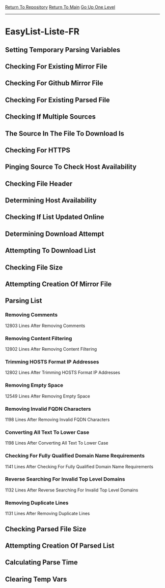 [Return To Repository](https://github.com/deathbybandaid/piholeparser/)
[Return To Main](https://github.com/deathbybandaid/piholeparser/blob/master/RecentRunLogs/Mainlog.md)
[Go Up One Level](https://github.com/deathbybandaid/piholeparser/blob/master/RecentRunLogs/TopLevelScripts/30-Processing-Blacklists.md)
____________________________________
# EasyList-Liste-FR
## Setting Temporary Parsing Variables
## Checking For Existing Mirror File
## Checking For Github Mirror File
## Checking For Existing Parsed File
## Checking If Multiple Sources
## The Source In The File To Download Is
## Checking For HTTPS
## Pinging Source To Check Host Availability
## Checking File Header
## Determining Host Availability
## Checking If List Updated Online
## Determining Download Attempt
## Attempting To Download List
## Checking File Size
## Attempting Creation Of Mirror File
## Parsing List
### Removing Comments
12803 Lines After Removing Comments
### Removing Content Filtering
12802 Lines After Removing Content Filtering
### Trimming HOSTS Format IP Addresses
12802 Lines After Trimming HOSTS Format IP Addresses
### Removing Empty Space
12549 Lines After Removing Empty Space
### Removing Invalid FQDN Characters
1198 Lines After Removing Invalid FQDN Characters
### Converting All Text To Lower Case
1198 Lines After Converting All Text To Lower Case
### Checking For Fully Qualified Domain Name Requirements
1141 Lines After Checking For Fully Qualified Domain Name Requirements
### Reverse Searching For Invalid Top Level Domains
1132 Lines After Reverse Searching For Invalid Top Level Domains
### Removing Duplicate Lines
1131 Lines After Removing Duplicate Lines
## Checking Parsed File Size
## Attempting Creation Of Parsed List
## Calculating Parse Time
## Clearing Temp Vars
